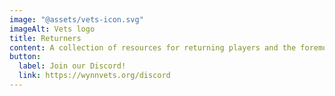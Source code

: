 ```yaml
---
image: "@assets/vets-icon.svg"
imageAlt: Vets logo
title: Returners
content: A collection of resources for returning players and the foremost gathering place for older players to reminisce about the game's earlier days.
button:
  label: Join our Discord!
  link: https://wynnvets.org/discord
---
```

